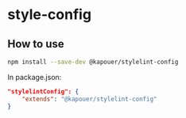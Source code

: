 style-config
============

How to use
----------

```bash
npm install --save-dev @kapouer/stylelint-config
```

In package.json:

```json
"stylelintConfig": {
	"extends": "@kapouer/stylelint-config"
}
```

